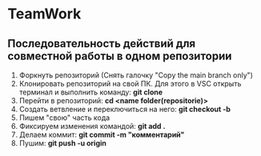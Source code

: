 # TeamWork
## Последовательность действий для совместной работы в одном репозитории
1. Форкнуть репозиторий (Снять галочку "Copy the main branch only")
2. Клонировать репозиторий на свой ПК. Для этого в VSC открыть терминал и выполнить команду: **git clone <url repositorie>**
3. Перейти в репозиторий: **cd <name folder(repositorie)>**
4. Создать ветвление и переключиться на него: **git checkout -b <name branch>**
5. Пишем "свою" часть кода
6. Фиксируем изменения командой: **git add .**
7. Делаем коммит: **git commit -m "комментарий"**
8. Пушим: **git push -u origin**